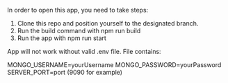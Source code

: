 In order to open this app, you need to take steps:

1. Clone this repo and position yourself to the designated branch.
2. Run the build command with npm run build
3. Run the app with npm run start

App will not work without valid .env file.
File contains:

MONGO_USERNAME=yourUsername
MONGO_PASSWORD=yourPassword
SERVER_PORT=port (9090 for example)
